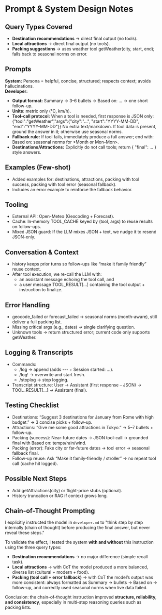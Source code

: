 # Prompt & System Design Notes

## Query Types Covered
- **Destination recommendations** → direct final output (no tools).
- **Local attractions** → direct final output (no tools).
- **Packing suggestions** → uses weather tool getWeather(city, start, end); falls back to seasonal norms on error.

## Prompts
**System:** Persona = helpful, concise, structured; respects context; avoids hallucinations.  
**Developer:**  
- **Output format:** Summary → 3–6 bullets → Based on: … → one short follow-up.  
- **Units:** metric only (°C, km/h).  
- **Tool-call protocol:** When a tool is needed, first response is JSON only:
  {"tool":"getWeather","args":{"city":"...", "start":"YYYY-MM-DD", "end":"YYYY-MM-DD"}}
  No extra text/markdown. If tool data is present, ground the answer in it; otherwise use seasonal norms.  
- **Fallback rule:** If tool fails, immediately produce a full answer; end with:  
  Based on: seasonal norms for <Month or Mon–Mon>.  
- **Destinations/Attractions:** Explicitly do not call tools; return { "final": ... } style answers.

## Examples (Few-shot)
- Added examples for: destinations, attractions, packing with tool success, packing with tool error (seasonal fallback).  
- Includes an error example to reinforce the fallback behavior.

## Tooling
- External API: Open-Meteo (Geocoding + Forecast).  
- Cache: In-memory TOOL_CACHE keyed by (tool, args) to reuse results on follow-ups.  
- Mixed JSON guard: If the LLM mixes JSON + text, we nudge it to resend JSON-only.

## Conversation & Context
- history keeps prior turns so follow-ups like “make it family friendly” reuse context.  
- After tool execution, we re-call the LLM with:
  - an assistant message echoing the tool call, and
  - a user message TOOL_RESULT[...] containing the tool output + instruction to finalize.

## Error Handling
- geocode_failed or forecast_failed → seasonal norms (month-aware), still deliver a full packing list.  
- Missing critical args (e.g., dates) → single clarifying question.  
- Unknown tools → return structured error; current code only supports getWeather.

## Logging & Transcripts
- Commands:
  - /log <path> → append (adds --- + Session started: ...).  
  - /log! <path> → overwrite and start fresh.  
  - /stoplog → stop logging.  
- Transcript structure: User → Assistant (first response – JSON) → TOOL_RESULT[...] → Assistant (final).

## Testing Checklist
- Destinations: “Suggest 3 destinations for January from Rome with high budget.” → 3 concise picks + follow-up.  
- Attractions: “Give me some good attractions in Tokyo.” → 5–7 bullets + follow-up.  
- Packing (success): Near-future dates → JSON tool-call → grounded final with Based on: temps/rain/wind.  
- Packing (error): Fake city or far-future dates → tool error → seasonal fallback final.  
- Follow-up reuse: Ask “Make it family-friendly / stroller” → no repeat tool call (cache hit logged).

## Possible Next Steps
- Add getAttractions(city) or flight-price stubs (optional).  
- History truncation or RAG if context grows long.

## Chain-of-Thought Prompting
I explicitly instructed the model in `developer.md` to "think step by step internally (chain of thought) before producing the final answer, but never reveal these steps."  

To validate the effect, I tested the system **with and without** this instruction using the three query types:
- **Destination recommendations** → no major difference (simple recall task).
- **Local attractions** → with CoT the model produced a more balanced, diverse list (cultural + modern + food).
- **Packing (tool call + error fallback)** → with CoT the model’s output was more consistent: always formatted as Summary → bullets → Based on → follow-up, and correctly used seasonal norms when live data failed.

Conclusion: the chain-of-thought instruction improved **structure, reliability, and consistency**, especially in multi-step reasoning queries such as packing lists.

